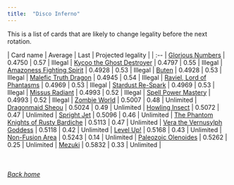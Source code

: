 ```yaml
---
title:  "Disco Inferno"
---
```


This is a list of cards that are likely to change legality before the next rotation.

| Card name | Average | Last | Projected legality |
| :-- |
[Glorious Numbers](https://db.ygoprodeck.com/card/?search=Glorious%20Numbers) | 0.4750 | 0.57 | Illegal |
[Kycoo the Ghost Destroyer](https://db.ygoprodeck.com/card/?search=Kycoo%20the%20Ghost%20Destroyer) | 0.4797 | 0.55 | Illegal |
[Amazoness Fighting Spirit](https://db.ygoprodeck.com/card/?search=Amazoness%20Fighting%20Spirit) | 0.4928 | 0.53 | Illegal |
[Buten](https://db.ygoprodeck.com/card/?search=Buten) | 0.4928 | 0.53 | Illegal |
[Malefic Truth Dragon](https://db.ygoprodeck.com/card/?search=Malefic%20Truth%20Dragon) | 0.4945 | 0.54 | Illegal |
[Raviel, Lord of Phantasms](https://db.ygoprodeck.com/card/?search=Raviel,%20Lord%20of%20Phantasms) | 0.4969 | 0.53 | Illegal |
[Stardust Re-Spark](https://db.ygoprodeck.com/card/?search=Stardust%20Re-Spark) | 0.4969 | 0.53 | Illegal |
[Missus Radiant](https://db.ygoprodeck.com/card/?search=Missus%20Radiant) | 0.4993 | 0.52 | Illegal |
[Spell Power Mastery](https://db.ygoprodeck.com/card/?search=Spell%20Power%20Mastery) | 0.4993 | 0.52 | Illegal |
[Zombie World](https://db.ygoprodeck.com/card/?search=Zombie%20World) | 0.5007 | 0.48 | Unlimited |
[Dragonmaid Sheou](https://db.ygoprodeck.com/card/?search=Dragonmaid%20Sheou) | 0.5024 | 0.49 | Unlimited |
[Howling Insect](https://db.ygoprodeck.com/card/?search=Howling%20Insect) | 0.5072 | 0.47 | Unlimited |
[Spright Jet](https://db.ygoprodeck.com/card/?search=Spright%20Jet) | 0.5096 | 0.46 | Unlimited |
[The Phantom Knights of Rusty Bardiche](https://db.ygoprodeck.com/card/?search=The%20Phantom%20Knights%20of%20Rusty%20Bardiche) | 0.5113 | 0.47 | Unlimited |
[Vera the Vernusylph Goddess](https://db.ygoprodeck.com/card/?search=Vera%20the%20Vernusylph%20Goddess) | 0.5118 | 0.42 | Unlimited |
[Level Up!](https://db.ygoprodeck.com/card/?search=Level%20Up!) | 0.5168 | 0.43 | Unlimited |
[Non-Fusion Area](https://db.ygoprodeck.com/card/?search=Non-Fusion%20Area) | 0.5243 | 0.14 | Unlimited |
[Paleozoic Olenoides](https://db.ygoprodeck.com/card/?search=Paleozoic%20Olenoides) | 0.5262 | 0.25 | Unlimited |
[Mezuki](https://db.ygoprodeck.com/card/?search=Mezuki) | 0.5832 | 0.33 | Unlimited |

<br>

###### [Back home](index)